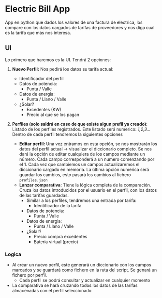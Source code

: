 # Electric Bill App
App en python que dados los valores de una factura de electrica, los compare con los datos cargados de tarifas de proveedores y nos diga cual es la tarifa que más nos interesa.

## UI
Lo primero que haremos es la UI. Tendrá 2 opciones:
1. **Nuevo Perfil:** Nos pedirá los datos su tarifa actual:
    - Identificador del perfil
    - Datos de potencia:
        - Punta / Valle
    - Datos de energia:
        - Punta / Llano / Valle
    - ¿Solar?
        - Excedentes (KW)
        - Precio al que se los pagan

2. **Perfiles (solo saldrá en caso de que existe algun prefil ya creado):** Listado de los perfiles registrados. Este listado será numerico: *1,2,3...* Dentro de cada perfil tendremos la siguientes opciones
    - **Editar perfil:** Una vez entramos en esta opción, se nos mostrarán los datos del perfil actual -> visualizar el diccionario completo. Se nos dará la opción de editar cualquiera de los campos mediante un número. Cada campo corresponderá a un numero comenzando por el 1. Cada vez que cambiemos un campos actualizaremos el diccionario cargado en memoria. La última opción numerica será guardar los cambios, esto pasará los cambios al fichero `profiles.json`
    - **Lanzar comparativa:** Tiene la lógica completa de la comparación. Cruza los datos introducidos por el usuario en el perfil, con los datos de las tarifas guardadas.
        - Similar a los perfiles, tendremos una entrada por tarifa:
            - Identificador de la tarifa
        - Datos de potencia:
            - Punta / Valle
        - Datos de energia:
            - Punta / Llano / Valle
        - ¿Solar?
            - Precio compra excedentes
            - Bateria virtual (precio)

### Logica
- Al crear un nuevo perfil, este generará un diccionario con los campos marcados y se guardará como fichero en la ruta del script. Se genará un fichero por perfil.
    - Cada perfil se podrá consultar y actualizar en cualquier momento
- La comparativa se hará cruzando todos los datos de las tarifas almacenadas con el perfil seleccionado

